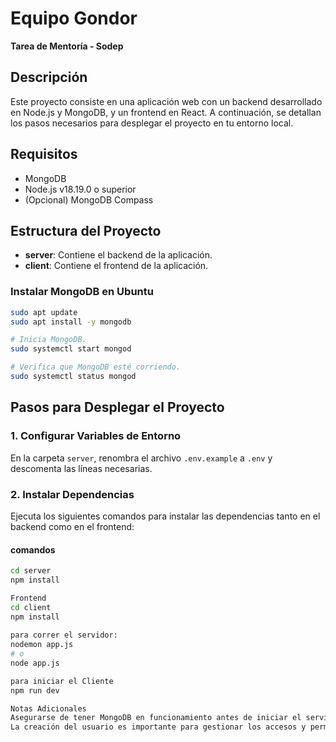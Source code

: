 # Equipo Gondor
**Tarea de Mentoría - Sodep**

## Descripción
Este proyecto consiste en una aplicación web con un backend desarrollado en Node.js y MongoDB, y un frontend en React. A continuación, se detallan los pasos necesarios para desplegar el proyecto en tu entorno local.

## Requisitos
- MongoDB
- Node.js v18.19.0 o superior
- (Opcional) MongoDB Compass

## Estructura del Proyecto
- **server**: Contiene el backend de la aplicación.
- **client**: Contiene el frontend de la aplicación.

###  Instalar MongoDB en Ubuntu

```bash
sudo apt update
sudo apt install -y mongodb

# Inicia MongoDB.
sudo systemctl start mongod

# Verifica que MongoDB esté corriendo.
sudo systemctl status mongod

```

## Pasos para Desplegar el Proyecto

### 1. Configurar Variables de Entorno
En la carpeta `server`, renombra el archivo `.env.example` a `.env` y descomenta las líneas necesarias.

### 2. Instalar Dependencias
Ejecuta los siguientes comandos para instalar las dependencias tanto en el backend como en el frontend:

#### comandos
```bash
cd server
npm install

Frontend
cd client
npm install
 
para correr el servidor: 
nodemon app.js
# o
node app.js

para iniciar el Cliente
npm run dev

Notas Adicionales
Asegurarse de tener MongoDB en funcionamiento antes de iniciar el servidor.
La creación del usuario es importante para gestionar los accesos y permisos en la base de datos.

